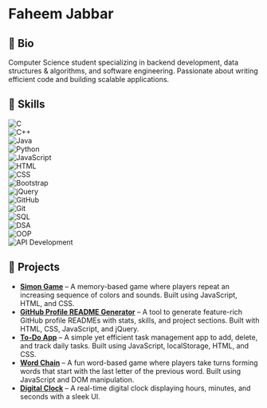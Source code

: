 # Faheem Jabbar  

## 📝 Bio  
Computer Science student specializing in backend development, data structures & algorithms, and software engineering. Passionate about writing efficient code and building scalable applications.  

## 🚀 Skills  
![C](https://img.shields.io/badge/C-darkblue?style=for-the-badge&logo=C&logoColor=white)  
![C++](https://img.shields.io/badge/C++-darkblue?style=for-the-badge&logo=C%2B%2B&logoColor=white)  
![Java](https://img.shields.io/badge/Java-darkblue?style=for-the-badge&logo=Java&logoColor=white)  
![Python](https://img.shields.io/badge/Python-darkblue?style=for-the-badge&logo=Python&logoColor=white)  
![JavaScript](https://img.shields.io/badge/JavaScript-darkblue?style=for-the-badge&logo=JavaScript&logoColor=white)  
![HTML](https://img.shields.io/badge/HTML-darkblue?style=for-the-badge&logo=HTML5&logoColor=white)  
![CSS](https://img.shields.io/badge/CSS-darkblue?style=for-the-badge&logo=CSS3&logoColor=white)  
![Bootstrap](https://img.shields.io/badge/Bootstrap-darkblue?style=for-the-badge&logo=Bootstrap&logoColor=white)  
![jQuery](https://img.shields.io/badge/jQuery-darkblue?style=for-the-badge&logo=jQuery&logoColor=white)  
![GitHub](https://img.shields.io/badge/GitHub-darkblue?style=for-the-badge&logo=GitHub&logoColor=white)  
![Git](https://img.shields.io/badge/Git-darkblue?style=for-the-badge&logo=Git&logoColor=white)  
![SQL](https://img.shields.io/badge/SQL-darkblue?style=for-the-badge&logo=MySQL&logoColor=white)  
![DSA](https://img.shields.io/badge/Data%20Structures%20%26%20Algorithms-darkblue?style=for-the-badge)  
![OOP](https://img.shields.io/badge/Object%20Oriented%20Programming-darkblue?style=for-the-badge)  
![API Development](https://img.shields.io/badge/API%20Development-darkblue?style=for-the-badge)  

## 🔨 Projects  
- **[Simon Game](https://github.com/faheemjabbar/simonGame.git)** – A memory-based game where players repeat an increasing sequence of colors and sounds. Built using JavaScript, HTML, and CSS.  
- **[GitHub Profile README Generator](https://github.com/faheemjabbar/githubMDgenerator.git)** – A tool to generate feature-rich GitHub profile READMEs with stats, skills, and project sections. Built with HTML, CSS, JavaScript, and jQuery.  
- **[To-Do App](https://github.com/faheemjabbar/toDoApp.git)** – A simple yet efficient task management app to add, delete, and track daily tasks. Built using JavaScript, localStorage, HTML, and CSS.  
- **[Word Chain](https://github.com/faheemjabbar/wordChain.git)** – A fun word-based game where players take turns forming words that start with the last letter of the previous word. Built using JavaScript and DOM manipulation.  
- **[Digital Clock](https://github.com/faheemjabbar/digitalClock.git)** – A real-time digital clock displaying hours, minutes, and seconds with a sleek UI.  

